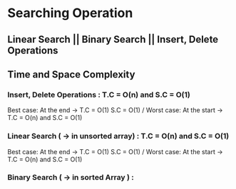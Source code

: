 # Searching Operation
## Linear Search || Binary Search || Insert, Delete Operations

## Time and Space Complexity

### Insert, Delete Operations : T.C = O(n) and S.C = O(1)
Best case: At the end -> T.C = O(1) S.C = O(1) / Worst case: At the start -> T.C = O(n) and S.C = O(1)

### Linear Search ( -> in unsorted array) : T.C = O(n) and S.C = O(1)
Best case: At the end -> T.C = O(1) S.C = O(1) / Worst case: At the start -> T.C = O(n) and S.C = O(1)

### Binary Search ( -> in sorted Array ) : 
